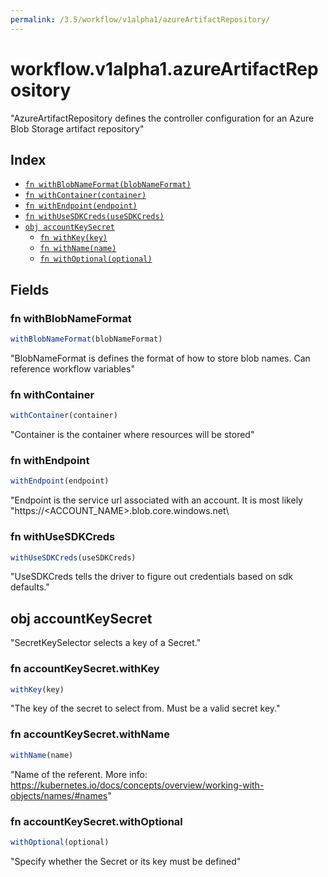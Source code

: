 ```yaml
---
permalink: /3.5/workflow/v1alpha1/azureArtifactRepository/
---
```


# workflow.v1alpha1.azureArtifactRepository

"AzureArtifactRepository defines the controller configuration for an Azure Blob Storage artifact repository"

## Index

* [`fn withBlobNameFormat(blobNameFormat)`](#fn-withblobnameformat)
* [`fn withContainer(container)`](#fn-withcontainer)
* [`fn withEndpoint(endpoint)`](#fn-withendpoint)
* [`fn withUseSDKCreds(useSDKCreds)`](#fn-withusesdkcreds)
* [`obj accountKeySecret`](#obj-accountkeysecret)
  * [`fn withKey(key)`](#fn-accountkeysecretwithkey)
  * [`fn withName(name)`](#fn-accountkeysecretwithname)
  * [`fn withOptional(optional)`](#fn-accountkeysecretwithoptional)

## Fields

### fn withBlobNameFormat

```ts
withBlobNameFormat(blobNameFormat)
```

"BlobNameFormat is defines the format of how to store blob names. Can reference workflow variables"

### fn withContainer

```ts
withContainer(container)
```

"Container is the container where resources will be stored"

### fn withEndpoint

```ts
withEndpoint(endpoint)
```

"Endpoint is the service url associated with an account. It is most likely \"https://<ACCOUNT_NAME>.blob.core.windows.net\

### fn withUseSDKCreds

```ts
withUseSDKCreds(useSDKCreds)
```

"UseSDKCreds tells the driver to figure out credentials based on sdk defaults."

## obj accountKeySecret

"SecretKeySelector selects a key of a Secret."

### fn accountKeySecret.withKey

```ts
withKey(key)
```

"The key of the secret to select from.  Must be a valid secret key."

### fn accountKeySecret.withName

```ts
withName(name)
```

"Name of the referent. More info: https://kubernetes.io/docs/concepts/overview/working-with-objects/names/#names"

### fn accountKeySecret.withOptional

```ts
withOptional(optional)
```

"Specify whether the Secret or its key must be defined"